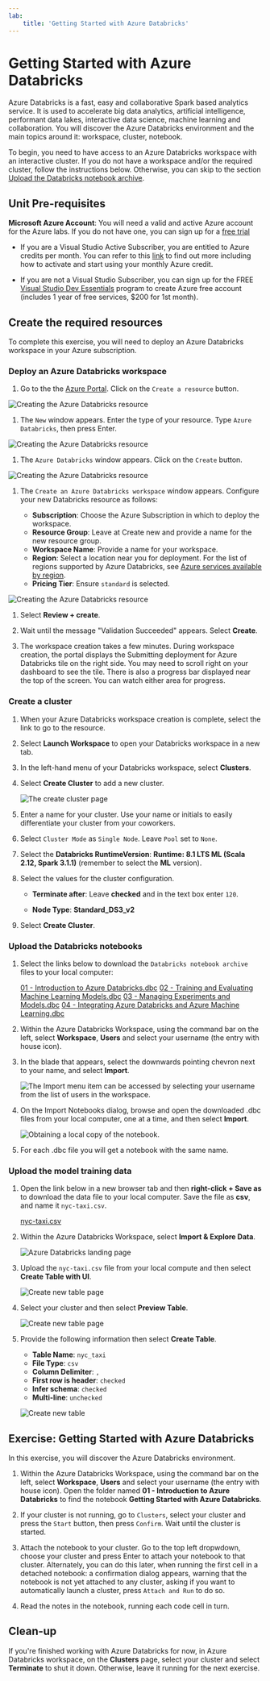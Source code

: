 ```yaml
---
lab:
    title: 'Getting Started with Azure Databricks'
---
```

# Getting Started with Azure Databricks

Azure Databricks is a fast, easy and collaborative Spark based analytics service. It is used to accelerate big data analytics, artificial intelligence, performant data lakes, interactive data science, machine learning and collaboration.
You will discover the Azure Databricks environment and the main topics around it: workspace, cluster, notebook.

To begin, you need to have access to an Azure Databricks workspace with an interactive cluster. If you do not have a workspace and/or the required cluster, follow the instructions below. Otherwise, you can skip to the section [Upload the Databricks notebook archive](#Upload-the-Databricks-notebook-archive).

## Unit Pre-requisites

**Microsoft Azure Account**: You will need a valid and active Azure account for the Azure labs. If you do not have one, you can sign up for a [free trial](https://azure.microsoft.com/free/)

- If you are a Visual Studio Active Subscriber, you are entitled to Azure credits per month. You can refer to this [link](https://azure.microsoft.com/pricing/member-offers/credit-for-visual-studio-subscribers/) to find out more including how to activate and start using your monthly Azure credit.

- If you are not a Visual Studio Subscriber, you can sign up for the FREE [Visual Studio Dev Essentials](https://www.visualstudio.com/dev-essentials/) program to create Azure free account (includes 1 year of free services, $200 for 1st month).

## Create the required resources

To complete this exercise, you will need to deploy an Azure Databricks workspace in your Azure subscription.

### Deploy an Azure Databricks workspace

1. Go to the the [Azure Portal](https://portal.azure.com). Click on the `Create a resource` button.

![Creating the Azure Databricks resource](images/00a-create-adb-resource.png 'Creating the Azure Databricks resource')

1. The `New` window appears. Enter the type of your resource. Type `Azure Databricks`, then press Enter.

![Creating the Azure Databricks resource](images/00b-create-adb-resource.png 'Creating the Azure Databricks resource')

1. The `Azure Databricks` window appears. Click on the `Create` button.

![Creating the Azure Databricks resource](images/00c-create-adb-resource.png 'Creating the Azure Databricks resource')

1. The `Create an Azure Databricks workspace` window appears. Configure your new Databricks resource as follows:

   - **Subscription**: Choose the Azure Subscription in which to deploy the workspace.
   - **Resource Group**: Leave at Create new and provide a name for the new resource group.
   - **Workspace Name**: Provide a name for your workspace.
   - **Region**: Select a location near you for deployment. For the list of regions supported by Azure Databricks, see [Azure services available by region](https://azure.microsoft.com/regions/services/).
   - **Pricing Tier**: Ensure `standard` is selected.

![Creating the Azure Databricks resource](images/00d-create-adb-resource.png 'Creating the Azure Databricks resource')

1. Select **Review + create**.

1. Wait until the message "Validation Succeeded" appears.  Select **Create**.

1. The workspace creation takes a few minutes. During workspace creation, the portal displays the Submitting deployment for Azure Databricks tile on the right side. You may need to scroll right on your dashboard to see the tile. There is also a progress bar displayed near the top of the screen. You can watch either area for progress.

### Create a cluster

1. When your Azure Databricks workspace creation is complete, select the link to go to the resource.

1. Select **Launch Workspace** to open your Databricks workspace in a new tab.

1. In the left-hand menu of your Databricks workspace, select **Clusters**.

1. Select **Create Cluster** to add a new cluster.

    ![The create cluster page](images/02-azure-databricks-create-cluster.png 'Create New Cluster Dialog')

1. Enter a name for your cluster. Use your name or initials to easily differentiate your cluster from your coworkers.

1. Select `Cluster Mode` as `Single Node`. Leave `Pool` set to `None`.

1. Select the **Databricks RuntimeVersion**: **Runtime: 8.1 LTS ML (Scala 2.12, Spark 3.1.1)** (remember to select the **ML** version).

1. Select the values for the cluster configuration.

    - **Terminate after**: Leave **checked** and in the text box enter `120`.

    - **Node Type**: **Standard_DS3_v2**

1. Select **Create Cluster**.

### Upload the Databricks notebooks

1. Select the links below to download the `Databricks notebook archive` files to your local computer:

   [01 - Introduction to Azure Databricks.dbc](/01%20-%20Introduction%20to%20Azure%20Databricks.dbc?raw=true)
   [02 - Training and Evaluating Machine Learning Models.dbc](/02%20-%20Training%20and%20Evaluating%20Machine%20Learning%20Models.dbc?raw=true)
   [03 - Managing Experiments and Models.dbc](/03%20-%20Managing%20Experiments%20and%20Models.dbc?raw=true)
   [04 - Integrating Azure Databricks and Azure Machine Learning.dbc](/04%20-%20Integrating%20Azure%20Databricks%20and%20Azure%20Machine%20Learning.dbc?raw=true)

1. Within the Azure Databricks Workspace, using the command bar on the left, select **Workspace**, **Users** and select your username (the entry with house icon).

1. In the blade that appears, select the downwards pointing chevron next to your name, and select **Import**.

    ![The Import menu item can be accessed by selecting your username from the list of users in the workspace.](images/02-azure-databricks-import-menu.png "Import Menu")

1. On the Import Notebooks dialog, browse and open the downloaded .dbc files from your local computer, one at a time, and then select **Import**.

    ![Obtaining a local copy of the notebook.](images/01a-import-notebook.png "Obtaining a local copy of the notebook")

1. For each .dbc file you will get a notebook with the same name.

### Upload the model training data

1. Open the link below in a new browser tab and then **right-click + Save as** to download the data file to your local computer. Save the file as **csv**, and name it `nyc-taxi.csv`.

   [nyc-taxi.csv](https://github.com/MicrosoftLearning/dp-090-databricks-ml/blob/master/data/nyc-taxi.csv?raw=true)

1. Within the Azure Databricks Workspace, select **Import & Explore Data**.

    ![Azure Databricks landing page](images/02-azure-databricks-landing-page.png 'Import & Explore Data')

1. Upload the `nyc-taxi.csv` file from your local compute and then select **Create Table with UI**.

    ![Create new table page](images/02-azure-databricks-upload-file.png 'Create New Table')

1. Select your cluster and then select **Preview Table**.

    ![Create new table page](images/02-azure-databricks-preview-table.png 'Preview Table')

1. Provide the following information then select **Create Table**.

    - **Table Name**: `nyc_taxi`
    - **File Type**: `csv`
    - **Column Delimiter**: `,`
    - **First row is header**: `checked`
    - **Infer schema**: `checked`
    - **Multi-line**: `unchecked`

    ![Create new table](images/02-azure-databricks-create-table.png 'Create Table')

## Exercise: Getting Started with Azure Databricks

In this exercise, you will discover the Azure Databricks environment.

1. Within the Azure Databricks Workspace, using the command bar on the left, select **Workspace**, **Users** and select your username (the entry with house icon). Open the folder named **01 - Introduction to Azure Databricks** to find the notebook **Getting Started with Azure Databricks**.

1. If your cluster is not running, go to `Clusters`, select your cluster and press the `Start` button, then press `Confirm`. Wait until the cluster is started.

1. Attach the notebook to your cluster. Go to the top left dropwdown, choose your cluster and press Enter to attach your notebook to that cluster. Alternately, you can do this later, when running the first cell in a detached notebook: a confirmation dialog appears, warning that the notebook is not yet attached to any cluster, asking if you want to automatically launch a cluster, press `Attach and Run` to do so.

1. Read the notes in the notebook, running each code cell in turn.

## Clean-up

If you're finished working with Azure Databricks for now, in Azure Databricks workspace, on the **Clusters** page, select your cluster and select **Terminate** to shut it down. Otherwise, leave it running for the next exercise.
